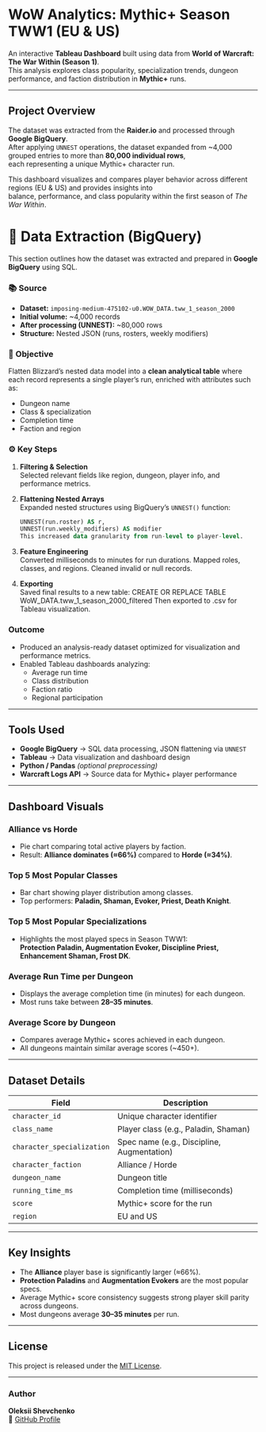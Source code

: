 # WoW Analytics: Mythic+ Season TWW1 (EU & US)

An interactive **Tableau Dashboard** built using data from **World of Warcraft: The War Within (Season 1)**.  
This analysis explores class popularity, specialization trends, dungeon performance, and faction distribution in **Mythic+** runs.

---

## Project Overview

The dataset was extracted from the **Raider.io** and processed through **Google BigQuery**.  
After applying `UNNEST` operations, the dataset expanded from ~4,000 grouped entries to more than **80,000 individual rows**,  
each representing a unique Mythic+ character run.

This dashboard visualizes and compares player behavior across different regions (EU & US) and provides insights into  
balance, performance, and class popularity within the first season of *The War Within*.

# 🧩 Data Extraction (BigQuery)

This section outlines how the dataset was extracted and prepared in **Google BigQuery** using SQL.

### 📚 Source
- **Dataset:** `imposing-medium-475102-u0.WOW_DATA.tww_1_season_2000`
- **Initial volume:** ~4,000 records
- **After processing (UNNEST):** ~80,000 rows  
- **Structure:** Nested JSON (runs, rosters, weekly modifiers)

### 🧠 Objective
Flatten Blizzard’s nested data model into a **clean analytical table** where each record represents a single player’s run, enriched with attributes such as:
- Dungeon name  
- Class & specialization  
- Completion time  
- Faction and region  

### ⚙️ Key Steps

1. **Filtering & Selection**  
   Selected relevant fields like region, dungeon, player info, and performance metrics.

2. **Flattening Nested Arrays**  
   Expanded nested structures using BigQuery’s `UNNEST()` function:
   ```sql
   UNNEST(run.roster) AS r,
   UNNEST(run.weekly_modifiers) AS modifier
   This increased data granularity from run-level to player-level.

 3. **Feature Engineering** <br>
    Converted milliseconds to minutes for run durations.
   Mapped roles, classes, and regions.
   Cleaned invalid or null records.
   

 5. **Exporting** <br>
   Saved final results to a new table:
   CREATE OR REPLACE TABLE WoW_DATA.tww_1_season_2000_filtered
   Then exported to .csv for Tableau visualization.

### Outcome

 - Produced an analysis-ready dataset optimized for visualization and performance metrics.
 - Enabled Tableau dashboards analyzing:
     - Average run time
     - Class distribution
     - Faction ratio
     - Regional participation
---

## Tools Used

- **Google BigQuery** → SQL data processing, JSON flattening via `UNNEST`
- **Tableau** → Data visualization and dashboard design
- **Python / Pandas** *(optional preprocessing)*
- **Warcraft Logs API** → Source data for Mythic+ player performance

---

## Dashboard Visuals

### Alliance vs Horde
- Pie chart comparing total active players by faction.  
- Result: **Alliance dominates (≈66%)** compared to **Horde (≈34%)**.

### Top 5 Most Popular Classes
- Bar chart showing player distribution among classes.  
- Top performers: **Paladin, Shaman, Evoker, Priest, Death Knight**.

### Top 5 Most Popular Specializations
- Highlights the most played specs in Season TWW1:  
  **Protection Paladin, Augmentation Evoker, Discipline Priest, Enhancement Shaman, Frost DK**.

### Average Run Time per Dungeon
- Displays the average completion time (in minutes) for each dungeon.  
- Most runs take between **28–35 minutes**.

### Average Score by Dungeon
- Compares average Mythic+ scores achieved in each dungeon.  
- All dungeons maintain similar average scores (~450+).

---

## Dataset Details

| Field | Description |
|-------|--------------|
| `character_id` | Unique character identifier |
| `class_name` | Player class (e.g., Paladin, Shaman) |
| `character_specialization` | Spec name (e.g., Discipline, Augmentation) |
| `character_faction` | Alliance / Horde |
| `dungeon_name` | Dungeon title |
| `running_time_ms` | Completion time (milliseconds) |
| `score` | Mythic+ score for the run |
| `region` | EU and US |

---

## Key Insights

- The **Alliance** player base is significantly larger (≈66%).  
- **Protection Paladins** and **Augmentation Evokers** are the most popular specs.  
- Average Mythic+ score consistency suggests strong player skill parity across dungeons.  
- Most dungeons average **30–35 minutes** per run.

---

## License

This project is released under the [MIT License](LICENSE).

---

### Author

**Oleksii Shevchenko**  
🔗 [GitHub Profile](https://github.com/Borock1212)
